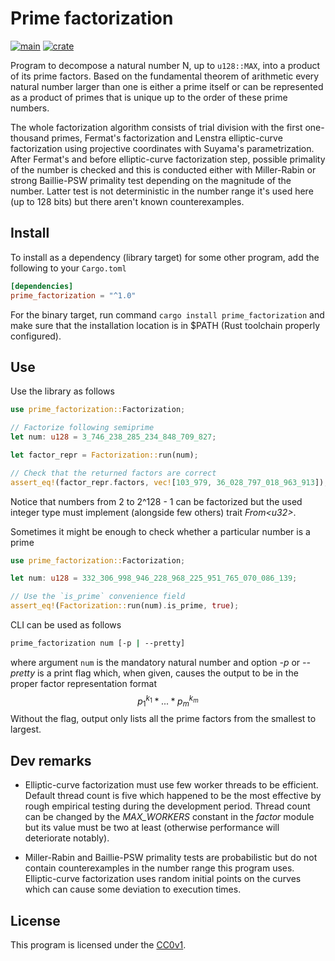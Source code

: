 # Prime factorization

[![main](https://github.com/elmomoilanen/prime-factorization/actions/workflows/main.yml/badge.svg)](https://github.com/elmomoilanen/prime-factorization/actions/workflows/main.yml)
[![crate](https://img.shields.io/crates/v/prime_factorization.svg?logo=rust&color=orange)](https://crates.io/crates/prime_factorization)

Program to decompose a natural number N, up to `u128::MAX`, into a product of its prime factors. Based on the fundamental theorem of arithmetic every natural number larger than one is either a prime itself or can be represented as a product of primes that is unique up to the order of these prime numbers.

The whole factorization algorithm consists of trial division with the first one-thousand primes, Fermat's factorization and Lenstra elliptic-curve factorization using projective coordinates with Suyama's parametrization. After Fermat's and before elliptic-curve factorization step, possible primality of the number is checked and this is conducted either with Miller-Rabin or strong Baillie-PSW primality test depending on the magnitude of the number. Latter test is not deterministic in the number range it's used here (up to 128 bits) but there aren't known counterexamples.

## Install ##

To install as a dependency (library target) for some other program, add the following to your `Cargo.toml`

```toml
[dependencies]
prime_factorization = "^1.0"
```

For the binary target, run command `cargo install prime_factorization` and make sure that the installation location is in $PATH (Rust toolchain properly configured).

## Use ##

Use the library as follows

```rust
use prime_factorization::Factorization;

// Factorize following semiprime
let num: u128 = 3_746_238_285_234_848_709_827;

let factor_repr = Factorization::run(num);

// Check that the returned factors are correct
assert_eq!(factor_repr.factors, vec![103_979, 36_028_797_018_963_913]);
```

Notice that numbers from 2 to 2^128 - 1 can be factorized but the used integer type must implement (alongside few others) trait *From\<u32\>*.

Sometimes it might be enough to check whether a particular number is a prime

```rust
use prime_factorization::Factorization;

let num: u128 = 332_306_998_946_228_968_225_951_765_070_086_139;

// Use the `is_prime` convenience field
assert_eq!(Factorization::run(num).is_prime, true);
```

CLI can be used as follows

```bash
prime_factorization num [-p | --pretty]
```

where argument `num` is the mandatory natural number and option *-p* or *--pretty* is a print flag which, when given, causes the output to be in the proper factor representation format $$p_1^{k_1} * ... * p_m^{k_m}$$ Without the flag, output only lists all the prime factors from the smallest to largest.

## Dev remarks ##

- Elliptic-curve factorization must use few worker threads to be efficient. Default thread count is five which happened to be the most effective by rough empirical testing during the development period. Thread count can be changed by the *MAX_WORKERS* constant in the *factor* module but its value must be two at least (otherwise performance will deteriorate notably).

- Miller-Rabin and Baillie-PSW primality tests are probabilistic but do not contain counterexamples in the number range this program uses. Elliptic-curve factorization uses random initial points on the curves which can cause some deviation to execution times.

## License ##

This program is licensed under the [CC0v1](https://github.com/elmomoilanen/prime-factorization/blob/main/LICENSE).
